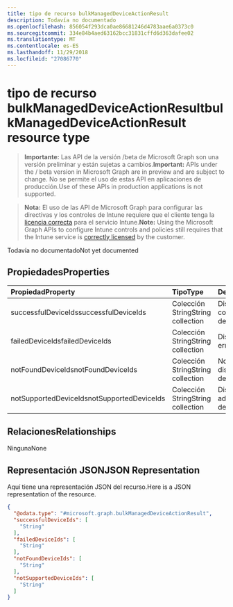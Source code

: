 ```yaml
---
title: tipo de recurso bulkManagedDeviceActionResult
description: Todavía no documentado
ms.openlocfilehash: 856054f293dca0ae86681246d4783aae6a0373c0
ms.sourcegitcommit: 334e84b4aed63162bcc31831cffd6d363dafee02
ms.translationtype: MT
ms.contentlocale: es-ES
ms.lasthandoff: 11/29/2018
ms.locfileid: "27086770"
---
```

# <a name="bulkmanageddeviceactionresult-resource-type"></a><span data-ttu-id="7851d-103">tipo de recurso bulkManagedDeviceActionResult</span><span class="sxs-lookup"><span data-stu-id="7851d-103">bulkManagedDeviceActionResult resource type</span></span>

> <span data-ttu-id="7851d-104">**Importante:** Las API de la versión /beta de Microsoft Graph son una versión preliminar y están sujetas a cambios.</span><span class="sxs-lookup"><span data-stu-id="7851d-104">**Important:** APIs under the / beta version in Microsoft Graph are in preview and are subject to change.</span></span> <span data-ttu-id="7851d-105">No se permite el uso de estas API en aplicaciones de producción.</span><span class="sxs-lookup"><span data-stu-id="7851d-105">Use of these APIs in production applications is not supported.</span></span>

> <span data-ttu-id="7851d-106">**Nota:** El uso de las API de Microsoft Graph para configurar las directivas y los controles de Intune requiere que el cliente tenga la [licencia correcta](https://go.microsoft.com/fwlink/?linkid=839381) para el servicio Intune.</span><span class="sxs-lookup"><span data-stu-id="7851d-106">**Note:** Using the Microsoft Graph APIs to configure Intune controls and policies still requires that the Intune service is [correctly licensed](https://go.microsoft.com/fwlink/?linkid=839381) by the customer.</span></span>

<span data-ttu-id="7851d-107">Todavía no documentado</span><span class="sxs-lookup"><span data-stu-id="7851d-107">Not yet documented</span></span>
## <a name="properties"></a><span data-ttu-id="7851d-108">Propiedades</span><span class="sxs-lookup"><span data-stu-id="7851d-108">Properties</span></span>
|<span data-ttu-id="7851d-109">Propiedad</span><span class="sxs-lookup"><span data-stu-id="7851d-109">Property</span></span>|<span data-ttu-id="7851d-110">Tipo</span><span class="sxs-lookup"><span data-stu-id="7851d-110">Type</span></span>|<span data-ttu-id="7851d-111">Descripción</span><span class="sxs-lookup"><span data-stu-id="7851d-111">Description</span></span>|
|:---|:---|:---|
|<span data-ttu-id="7851d-112">successfulDeviceIds</span><span class="sxs-lookup"><span data-stu-id="7851d-112">successfulDeviceIds</span></span>|<span data-ttu-id="7851d-113">Colección String</span><span class="sxs-lookup"><span data-stu-id="7851d-113">String collection</span></span>|<span data-ttu-id="7851d-114">Dispositivos correctos</span><span class="sxs-lookup"><span data-stu-id="7851d-114">Successful devices</span></span>|
|<span data-ttu-id="7851d-115">failedDeviceIds</span><span class="sxs-lookup"><span data-stu-id="7851d-115">failedDeviceIds</span></span>|<span data-ttu-id="7851d-116">Colección String</span><span class="sxs-lookup"><span data-stu-id="7851d-116">String collection</span></span>|<span data-ttu-id="7851d-117">Dispositivos con errores</span><span class="sxs-lookup"><span data-stu-id="7851d-117">Failed devices</span></span>|
|<span data-ttu-id="7851d-118">notFoundDeviceIds</span><span class="sxs-lookup"><span data-stu-id="7851d-118">notFoundDeviceIds</span></span>|<span data-ttu-id="7851d-119">Colección String</span><span class="sxs-lookup"><span data-stu-id="7851d-119">String collection</span></span>|<span data-ttu-id="7851d-120">No se encontraron dispositivos</span><span class="sxs-lookup"><span data-stu-id="7851d-120">Not found devices</span></span>|
|<span data-ttu-id="7851d-121">notSupportedDeviceIds</span><span class="sxs-lookup"><span data-stu-id="7851d-121">notSupportedDeviceIds</span></span>|<span data-ttu-id="7851d-122">Colección String</span><span class="sxs-lookup"><span data-stu-id="7851d-122">String collection</span></span>|<span data-ttu-id="7851d-123">Dispositivos no admitidos</span><span class="sxs-lookup"><span data-stu-id="7851d-123">Not supported devices</span></span>|

## <a name="relationships"></a><span data-ttu-id="7851d-124">Relaciones</span><span class="sxs-lookup"><span data-stu-id="7851d-124">Relationships</span></span>
<span data-ttu-id="7851d-125">Ninguna</span><span class="sxs-lookup"><span data-stu-id="7851d-125">None</span></span>
## <a name="json-representation"></a><span data-ttu-id="7851d-126">Representación JSON</span><span class="sxs-lookup"><span data-stu-id="7851d-126">JSON Representation</span></span>
<span data-ttu-id="7851d-127">Aquí tiene una representación JSON del recurso.</span><span class="sxs-lookup"><span data-stu-id="7851d-127">Here is a JSON representation of the resource.</span></span>
<!-- {
  "blockType": "resource",
  "@odata.type": "microsoft.graph.bulkManagedDeviceActionResult"
}
-->
``` json
{
  "@odata.type": "#microsoft.graph.bulkManagedDeviceActionResult",
  "successfulDeviceIds": [
    "String"
  ],
  "failedDeviceIds": [
    "String"
  ],
  "notFoundDeviceIds": [
    "String"
  ],
  "notSupportedDeviceIds": [
    "String"
  ]
}
```






